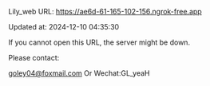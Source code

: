 Lily_web URL: https://ae6d-61-165-102-156.ngrok-free.app

Updated at: 2024-12-10 04:35:30

If you cannot open this URL, the server might be down.

Please contact: 

goley04@foxmail.com Or Wechat:GL_yeaH
